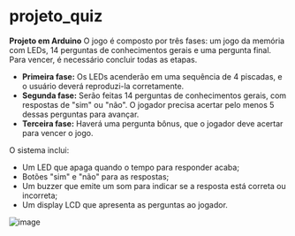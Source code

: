# projeto_quiz
**Projeto em Arduino** 
O jogo é composto por três fases: 
um jogo da memória com LEDs, 14 perguntas de conhecimentos gerais e uma pergunta final. Para vencer, é necessário concluir todas as etapas. 
- **Primeira fase:** Os LEDs acenderão em uma sequência de 4 piscadas, e o usuário deverá reproduzi-la corretamente.
- **Segunda fase:** Serão feitas 14 perguntas de conhecimentos gerais, com respostas de "sim" ou "não". O jogador precisa acertar pelo menos 5 dessas perguntas para avançar.
- **Terceira fase:** Haverá uma pergunta bônus, que o jogador deve acertar para vencer o jogo.

O sistema inclui: 
- Um LED que apaga quando o tempo para responder acaba;
- Botões "sim" e "não" para as respostas;
- Um buzzer que emite um som para indicar se a resposta está correta ou incorreta;
-  Um display LCD que apresenta as perguntas ao jogador.

  
![image](https://github.com/user-attachments/assets/bd52f1a5-7b91-4891-b331-b7f6dad279ed)



